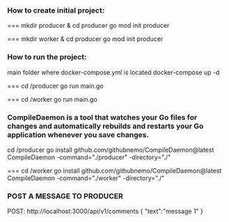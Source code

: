### How to create initial project:

===
mkdir producer & cd producer
go mod init producer

===
mkdir worker & cd producer
go mod init producer


### How to run the project:

main folder where docker-compose.yml is located
docker-compose up -d

===
cd /producer
go run main.go

===
cd /worker
go run main.go


### CompileDaemon is a tool that watches your Go files for changes and automatically rebuilds and restarts your Go application whenever you save changes.

cd /producer
go install github.com/githubnemo/CompileDaemon@latest
CompileDaemon -command="./producer" -directory="./"

===
cd /worker
go install github.com/githubnemo/CompileDaemon@latest
CompileDaemon -command="./worker" -directory="./"

### POST A MESSAGE TO PRODUCER
POST: http://localhost:3000/api/v1/comments
{ "text":"message 1" }
